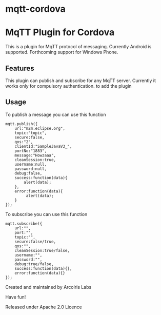 mqtt-cordova
============

# MqTT Plugin for Cordova

This is a plugin for MqTT protocol of messaging. Currently Android is supported. Forthcoming support for Windows Phone.

## Features

This plugin can publish and subscribe for any MqTT server. Currently it works only for compulsory authentication.
to add the plugin 

## Usage

To publish a message you can use this function

```
mqtt.publish({
	url:"m2m.eclipse.org",
    topic:"topic",
    secure:false,
    qos:"2",
    clientId:"SampleJavaV3_",
    portNo:"1883",
    message:"Howzaaa",
    cleanSession:true,
    username:null,
    password:null,
    debug:false,
    success:function(data){
        alert(data);
    },
    error:function(data){
         alert(data);
    }
});
```

To subscribe you can use this function

```
mqtt.subscribe({
	url:"",
	port:"",
	topic:"",
	secure:false/true,
	qos:"",
	cleanSession:true/false,
	username:"",
	password:"",
	debug:true/false,
	success:function(data){},
	error:function(data){}
});
```

Created and maintained by Arcoiris Labs

Have fun!

Released under Apache 2.0 Licence
